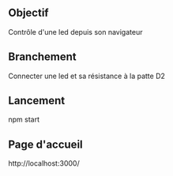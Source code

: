 ## Objectif

Contrôle d'une led depuis son navigateur

## Branchement

Connecter une led et sa résistance à la patte D2

## Lancement 
npm start

## Page d'accueil

http://localhost:3000/
